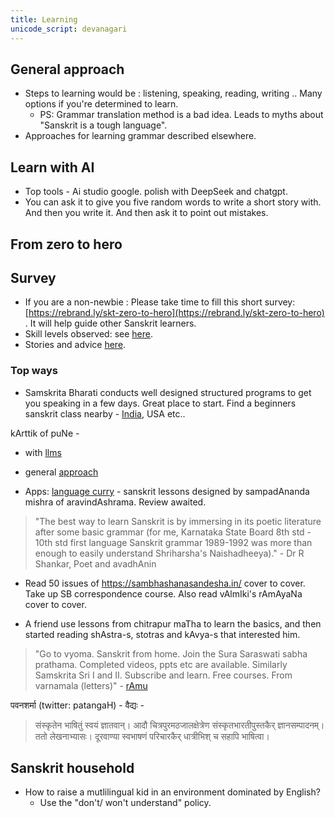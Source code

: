 ```yaml
---
title: Learning
unicode_script: devanagari
---
```


## General approach
- Steps to learning would be : listening, speaking, reading, writing .. Many options if you're determined to learn.
  - PS: Grammar translation method is a bad idea. Leads to myths about "Sanskrit is a tough language".
- Approaches for learning grammar described elsewhere.


## Learn with AI
- Top tools - Ai studio google. polish with DeepSeek and chatgpt.
- You can ask it to give you five random words to write a short story with. And then you write it. And then ask it to point out mistakes.

## From zero to hero
## Survey
- If you are a non-newbie : Please take time to fill this short survey: [https://rebrand.ly/skt-zero-to-hero](https://rebrand.ly/skt-zero-to-hero) . It will help guide other Sanskrit learners.
- Skill levels observed: see [here](https://docs.google.com/spreadsheets/d/e/2PACX-1vR0nZ5Norv7J4s9iVJ1ubGlK2vRmFXpXbuzAHPkAtM9EV_NT2vzoIyMpeVgvQxXKgxHJzxE7M1h9pZH/pubhtml?gid=2131106420&single=true).
- Stories and advice [here](https://docs.google.com/spreadsheets/d/e/2PACX-1vR0nZ5Norv7J4s9iVJ1ubGlK2vRmFXpXbuzAHPkAtM9EV_NT2vzoIyMpeVgvQxXKgxHJzxE7M1h9pZH/pubhtml?gid=1505103913&single=true).

### Top ways
- Samskrita Bharati conducts well designed structured programs to get you speaking in a few days. Great place to start. Find a beginners sanskrit class nearby - [India](https://www.samskritabharati.in/state/classes_prant?samskrita_bharati=Vm10amVHUXhVblJXYkdSVVlrZG9iMVJVVGtOalJteFhWVzVPVjAxWGVGbFVWbHBQVm1zeFYxWnFVbGhXUlRWTVdWZDRTbVZzVmxsaFJuQlhZa2hDZUZaSGRHRldNVnBXVFZWV2FHVnFRVGs9), USA etc..

kArttik of puNe - 

- with [llms](https://old.reddit.com/r/adhyeta/comments/1lj7wbi/a_practical_guide_to_learning_sanskrit_using_llms/) 
- general [approach](https://old.reddit.com/r/adhyeta/comments/1lj65nv/a_practical_guide_to_learning_sanskrit/) 

- Apps: [language curry](https://www.languagecurry.com/) - sanskrit lessons designed by sampadAnanda mishra of aravindAshrama. Review awaited.

> "The best way to learn Sanskrit is by immersing in its poetic literature after some basic grammar (for me, Karnataka State Board 8th std - 10th std first language Sanskrit grammar 1989-1992 was more than enough to easily understand Shriharsha's Naishadheeya)." - Dr R Shankar, Poet and avadhAnin

- Read 50 issues of https://sambhashanasandesha.in/ cover to cover. Take up SB correspondence course. Also read vAlmIki's rAmAyaNa cover to cover.

- A friend use lessons from chitrapur maTha to learn the basics, and then started reading shAstra-s, stotras and kAvya-s that interested him.

> "Go to vyoma. Sanskrit from home. Join the Sura Saraswati sabha prathama. Completed videos, ppts etc are available. Similarly Samskrita Sri  I and II. Subscribe and learn. Free courses. From varnamala (letters)" - [rAmu](https://groups.google.com/g/samskrita/c/dcU9llUDWjE)

पवनशर्मा (twitter: patangaH) - वैद्यः - 
  
> संस्कृतेन भाषितुं स्वयं ज्ञातवान्। आदौ चित्रपुरमठजालक्षेत्रेण संस्कृतभारतीपुस्तकैर् ज्ञानसम्पादनम्। ततो लेखनाभ्यासः। दूरवाण्या स्वभाषणं परिचारकैर् धात्रीभिश् च सहापि भाषित्वा।

## Sanskrit household
- How to raise a mutlilingual kid in an environment dominated by English?
    - Use the "don't/ won't understand" policy.
